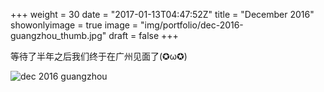+++
weight = 30
date = "2017-01-13T04:47:52Z"
title = "December 2016"
showonlyimage = true
image = "img/portfolio/dec-2016-guangzhou_thumb.jpg"
draft = false
+++

等待了半年之后我们终于在广州见面了(✪ω✪)

![dec 2016 guangzhou][1]

[1]: /img/portfolio/dec-2016-guangzhou.jpg
